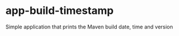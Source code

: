 app-build-timestamp
==================

Simple application that prints the Maven build date, time and version

